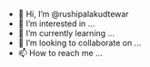 - 👋 Hi, I’m @rushipalakudtewar
- 👀 I’m interested in ...
- 🌱 I’m currently learning ...
- 💞️ I’m looking to collaborate on ...
- 📫 How to reach me ...

<!---
rushipalakudtewar/rushipalakudtewar is a ✨ special ✨ repository because its `README.md` (this file) appears on your GitHub profile.
You can click the Preview link to take a look at your changes.
--->
